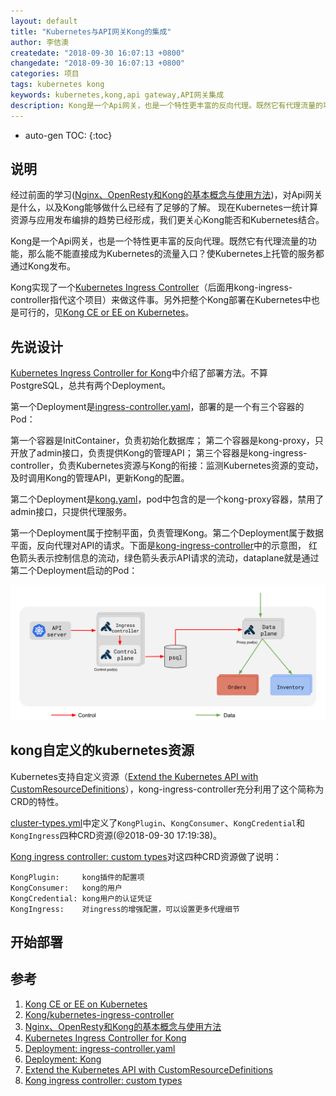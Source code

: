 ```yaml
---
layout: default
title: "Kubernetes与API网关Kong的集成"
author: 李佶澳
createdate: "2018-09-30 16:07:13 +0800"
changedate: "2018-09-30 16:07:13 +0800"
categories: 项目
tags: kubernetes kong
keywords: kubernetes,kong,api gateway,API网关集成
description: Kong是一个Api网关，也是一个特性更丰富的反向代理。既然它有代理流量的功能，那么能不能直接成为Kubernetes的流量入口？使Kubernetes上托管的服务都通过Kong发布。
---
```


* auto-gen TOC:
{:toc}

## 说明

经过前面的学习([Nginx、OpenResty和Kong的基本概念与使用方法][3])，对Api网关是什么，以及Kong能够做什么已经有了足够的了解。
现在Kubernetes一统计算资源与应用发布编排的趋势已经形成，我们更关心Kong能否和Kubernetes结合。

Kong是一个Api网关，也是一个特性更丰富的反向代理。既然它有代理流量的功能，那么能不能直接成为Kubernetes的流量入口？使Kubernetes上托管的服务都通过Kong发布。

Kong实现了一个[Kubernetes Ingress Controller][2]（后面用kong-ingress-controller指代这个项目）来做这件事。另外把整个Kong部署在Kubernetes中也是可行的，见[Kong CE or EE on Kubernetes][1]。

## 先说设计

[Kubernetes Ingress Controller for Kong][4]中介绍了部署方法。不算PostgreSQL，总共有两个Deployment。

第一个Deployment是[ingress-controller.yaml][5]，部署的是一个有三个容器的Pod：

第一个容器是InitContainer，负责初始化数据库；
第二个容器是kong-proxy，只开放了admin接口，负责提供Kong的管理API；
第三个容器是kong-ingress-controller，负责Kubernetes资源与Kong的衔接：监测Kubernetes资源的变动，及时调用Kong的管理API，更新Kong的配置。

第二个Deployment是[kong.yaml][6]，pod中包含的是一个kong-proxy容器，禁用了admin接口，只提供代理服务。

第一个Deployment属于控制平面，负责管理Kong。第二个Deployment属于数据平面，反向代理对API的请求。下面是[kong-ingress-controller][4]中的示意图，
红色箭头表示控制信息的流动，绿色箭头表示API请求的流动，dataplane就是通过第二个Deployment启动的Pod：

![kong kubernetes ingress conroller deployment](https://raw.githubusercontent.com/Kong/kubernetes-ingress-controller/master/docs/images/deployment.png)

## kong自定义的kubernetes资源

Kubernetes支持自定义资源（[Extend the Kubernetes API with CustomResourceDefinitions][7]），kong-ingress-controller充分利用了这个简称为CRD的特性。

[cluster-types.yml][8]中定义了`KongPlugin`、`KongConsumer`、`KongCredential`和`KongIngress`四种CRD资源(@2018-09-30 17:19:38)。

[Kong ingress controller: custom types][8]对这四种CRD资源做了说明：

	KongPlugin:     kong插件的配置项
	KongConsumer:   kong的用户
	KongCredential: kong用户的认证凭证
	KongIngress:    对ingress的增强配置，可以设置更多代理细节

## 开始部署


## 参考

1. [Kong CE or EE on Kubernetes][1]
2. [Kong/kubernetes-ingress-controller][2]
3. [Nginx、OpenResty和Kong的基本概念与使用方法][3]
4. [Kubernetes Ingress Controller for Kong][4]
5. [Deployment: ingress-controller.yaml][5]
6. [Deployment: Kong][6]
7. [Extend the Kubernetes API with CustomResourceDefinitions][7]
8. [Kong ingress controller: custom types][8]

[1]: https://docs.konghq.com/install/kubernetes/ "Kong CE or EE on Kubernetes"
[2]: https://github.com/Kong/kubernetes-ingress-controller "Github: Kong/kubernetes-ingress-controller"
[3]: https://www.lijiaocn.com/%E9%A1%B9%E7%9B%AE/2018/09/29/nginx-openresty-kong.html "Nginx、OpenResty和Kong的基本概念与使用方法"
[4]: https://github.com/Kong/kubernetes-ingress-controller "Kubernetes Ingress Controller for Kong"
[5]: https://github.com/Kong/kubernetes-ingress-controller/blob/master/deploy/manifests/ingress-controller.yaml "Deployment: ingress-controller.yaml"
[6]: https://github.com/Kong/kubernetes-ingress-controller/blob/master/deploy/manifests/kong.yaml "Deployment: Kong"
[7]: https://kubernetes.io/docs/tasks/access-kubernetes-api/custom-resources/custom-resource-definitions/ "Extend the Kubernetes API with CustomResourceDefinitions"
[8]: https://github.com/Kong/kubernetes-ingress-controller/blob/master/deploy/manifests/custom-types.yaml "Kong ingress controller: custom types"
